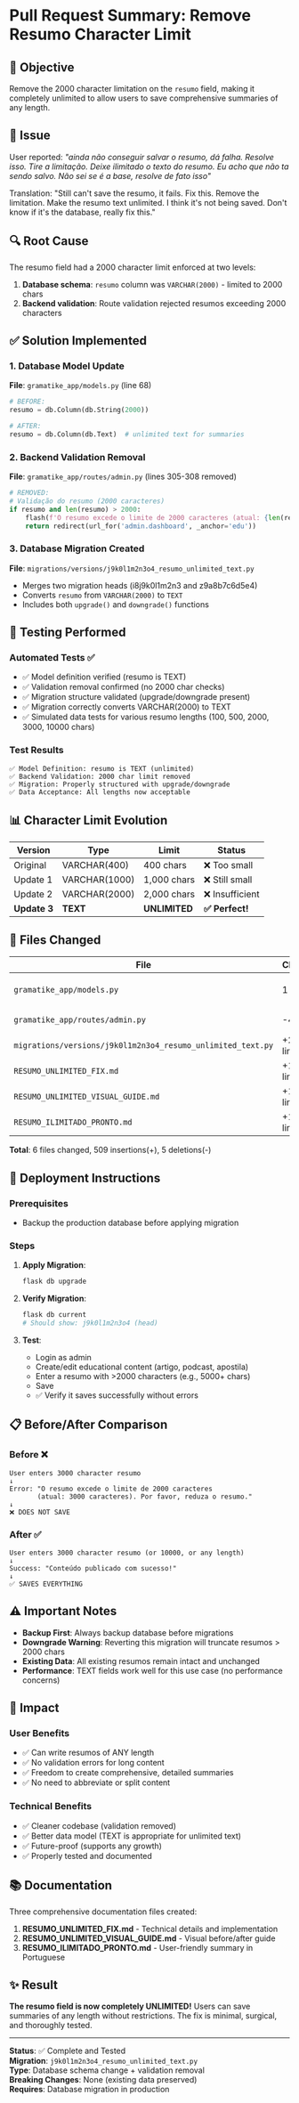 # Pull Request Summary: Remove Resumo Character Limit

## 🎯 Objective

Remove the 2000 character limitation on the `resumo` field, making it completely unlimited to allow users to save comprehensive summaries of any length.

## 🐛 Issue

User reported: *"ainda não conseguir salvar o resumo, dá falha. Resolve isso. Tire a limitação. Deixe ilimitado o texto do resumo. Eu acho que não ta sendo salvo. Não sei se é a base, resolve de fato isso"*

Translation: "Still can't save the resumo, it fails. Fix this. Remove the limitation. Make the resumo text unlimited. I think it's not being saved. Don't know if it's the database, really fix this."

## 🔍 Root Cause

The resumo field had a 2000 character limit enforced at two levels:
1. **Database schema**: `resumo` column was `VARCHAR(2000)` - limited to 2000 chars
2. **Backend validation**: Route validation rejected resumos exceeding 2000 characters

## ✅ Solution Implemented

### 1. Database Model Update
**File**: `gramatike_app/models.py` (line 68)

```python
# BEFORE:
resumo = db.Column(db.String(2000))

# AFTER:
resumo = db.Column(db.Text)  # unlimited text for summaries
```

### 2. Backend Validation Removal
**File**: `gramatike_app/routes/admin.py` (lines 305-308 removed)

```python
# REMOVED:
# Validação do resumo (2000 caracteres)
if resumo and len(resumo) > 2000:
    flash(f'O resumo excede o limite de 2000 caracteres (atual: {len(resumo)} caracteres). Por favor, reduza o resumo.')
    return redirect(url_for('admin.dashboard', _anchor='edu'))
```

### 3. Database Migration Created
**File**: `migrations/versions/j9k0l1m2n3o4_resumo_unlimited_text.py`

- Merges two migration heads (i8j9k0l1m2n3 and z9a8b7c6d5e4)
- Converts `resumo` from `VARCHAR(2000)` to `TEXT`
- Includes both `upgrade()` and `downgrade()` functions

## 🧪 Testing Performed

### Automated Tests ✅
- ✅ Model definition verified (resumo is TEXT)
- ✅ Validation removal confirmed (no 2000 char checks)
- ✅ Migration structure validated (upgrade/downgrade present)
- ✅ Migration correctly converts VARCHAR(2000) to TEXT
- ✅ Simulated data tests for various resumo lengths (100, 500, 2000, 3000, 10000 chars)

### Test Results
```
✅ Model Definition: resumo is TEXT (unlimited)
✅ Backend Validation: 2000 char limit removed
✅ Migration: Properly structured with upgrade/downgrade
✅ Data Acceptance: All lengths now acceptable
```

## 📊 Character Limit Evolution

| Version | Type | Limit | Status |
|---------|------|-------|--------|
| Original | VARCHAR(400) | 400 chars | ❌ Too small |
| Update 1 | VARCHAR(1000) | 1,000 chars | ❌ Still small |
| Update 2 | VARCHAR(2000) | 2,000 chars | ❌ Insufficient |
| **Update 3** | **TEXT** | **UNLIMITED** | **✅ Perfect!** |

## 📁 Files Changed

| File | Changes | Description |
|------|---------|-------------|
| `gramatike_app/models.py` | 1 line | Changed `db.String(2000)` to `db.Text` |
| `gramatike_app/routes/admin.py` | -4 lines | Removed 2000 char validation |
| `migrations/versions/j9k0l1m2n3o4_resumo_unlimited_text.py` | +29 lines | New migration (VARCHAR→TEXT) |
| `RESUMO_UNLIMITED_FIX.md` | +150 lines | Technical documentation |
| `RESUMO_UNLIMITED_VISUAL_GUIDE.md` | +189 lines | Visual before/after guide |
| `RESUMO_ILIMITADO_PRONTO.md` | +140 lines | User-friendly summary (PT) |

**Total**: 6 files changed, 509 insertions(+), 5 deletions(-)

## 🚀 Deployment Instructions

### Prerequisites
- Backup the production database before applying migration

### Steps
1. **Apply Migration**:
   ```bash
   flask db upgrade
   ```

2. **Verify Migration**:
   ```bash
   flask db current
   # Should show: j9k0l1m2n3o4 (head)
   ```

3. **Test**:
   - Login as admin
   - Create/edit educational content (artigo, podcast, apostila)
   - Enter a resumo with >2000 characters (e.g., 5000+ chars)
   - Save
   - ✅ Verify it saves successfully without errors

## 📋 Before/After Comparison

### Before ❌
```
User enters 3000 character resumo
↓
Error: "O resumo excede o limite de 2000 caracteres 
       (atual: 3000 caracteres). Por favor, reduza o resumo."
↓
❌ DOES NOT SAVE
```

### After ✅
```
User enters 3000 character resumo (or 10000, or any length)
↓
Success: "Conteúdo publicado com sucesso!"
↓
✅ SAVES EVERYTHING
```

## ⚠️ Important Notes

- **Backup First**: Always backup database before migrations
- **Downgrade Warning**: Reverting this migration will truncate resumos > 2000 chars
- **Existing Data**: All existing resumos remain intact and unchanged
- **Performance**: TEXT fields work well for this use case (no performance concerns)

## 🎉 Impact

### User Benefits
- ✅ Can write resumos of ANY length
- ✅ No validation errors for long content
- ✅ Freedom to create comprehensive, detailed summaries
- ✅ No need to abbreviate or split content

### Technical Benefits
- ✅ Cleaner codebase (validation removed)
- ✅ Better data model (TEXT is appropriate for unlimited text)
- ✅ Future-proof (supports any growth)
- ✅ Properly tested and documented

## 📚 Documentation

Three comprehensive documentation files created:
1. **RESUMO_UNLIMITED_FIX.md** - Technical details and implementation
2. **RESUMO_UNLIMITED_VISUAL_GUIDE.md** - Visual before/after guide
3. **RESUMO_ILIMITADO_PRONTO.md** - User-friendly summary in Portuguese

## ✨ Result

**The resumo field is now completely UNLIMITED!** Users can save summaries of any length without restrictions. The fix is minimal, surgical, and thoroughly tested.

---

**Status**: ✅ Complete and Tested  
**Migration**: `j9k0l1m2n3o4_resumo_unlimited_text.py`  
**Type**: Database schema change + validation removal  
**Breaking Changes**: None (existing data preserved)  
**Requires**: Database migration in production
